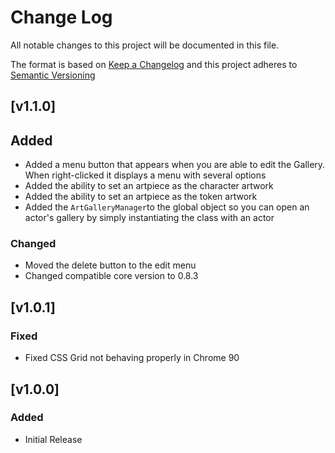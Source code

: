 # Change Log

All notable changes to this project will be documented in this file.

The format is based on [Keep a Changelog](http://keepachangelog.com/) and this project adheres to [Semantic Versioning](http://semver.org/)

<!--
## [Unreleased]

### Added

### Changed

### Deprecated

### Removed

### Fixed

### Security
-->

## [v1.1.0]

## Added

-   Added a menu button that appears when you are able to edit the Gallery. When right-clicked it displays a menu with several options
-   Added the ability to set an artpiece as the character artwork
-   Added the ability to set an artpiece as the token artwork
-   Added the `ArtGalleryManager`to the global object so you can open an actor's gallery by simply instantiating the class with an actor

### Changed

-   Moved the delete button to the edit menu
-   Changed compatible core version to 0.8.3

## [v1.0.1]

### Fixed

-   Fixed CSS Grid not behaving properly in Chrome 90

## [v1.0.0]

### Added

-   Initial Release

